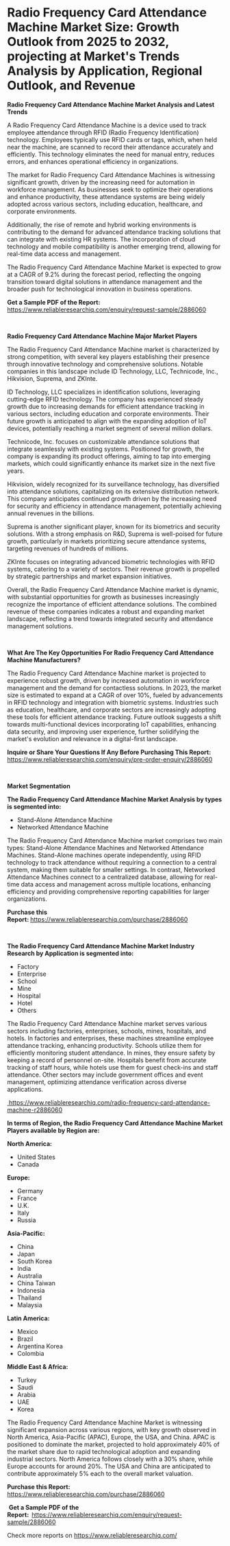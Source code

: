 <p><h1>Radio Frequency Card Attendance Machine Market Size: Growth Outlook from 2025 to 2032, projecting at Market's Trends Analysis by Application, Regional Outlook, and Revenue</h1></p><p><strong>Radio Frequency Card Attendance Machine Market Analysis and Latest Trends</strong></p>
<p><p>A Radio Frequency Card Attendance Machine is a device used to track employee attendance through RFID (Radio Frequency Identification) technology. Employees typically use RFID cards or tags, which, when held near the machine, are scanned to record their attendance accurately and efficiently. This technology eliminates the need for manual entry, reduces errors, and enhances operational efficiency in organizations.</p><p>The market for Radio Frequency Card Attendance Machines is witnessing significant growth, driven by the increasing need for automation in workforce management. As businesses seek to optimize their operations and enhance productivity, these attendance systems are being widely adopted across various sectors, including education, healthcare, and corporate environments. </p><p>Additionally, the rise of remote and hybrid working environments is contributing to the demand for advanced attendance tracking solutions that can integrate with existing HR systems. The incorporation of cloud technology and mobile compatibility is another emerging trend, allowing for real-time data access and management.</p><p>The Radio Frequency Card Attendance Machine Market is expected to grow at a CAGR of 9.2% during the forecast period, reflecting the ongoing transition toward digital solutions in attendance management and the broader push for technological innovation in business operations.</p></p>
<p><strong>Get a Sample PDF of the Report:&nbsp;</strong> <a href="https://www.reliableresearchiq.com/enquiry/request-sample/2886060?utm_campaign=2593&utm_medium=2&utm_source=Github&utm_content=ia&utm_term=13032025&utm_id=radio-frequency-card-attendance-machine">https://www.reliableresearchiq.com/enquiry/request-sample/2886060</a></p>
<p>&nbsp;</p>
<p><strong>Radio Frequency Card Attendance Machine Major Market Players</strong></p>
<p><p>The Radio Frequency Card Attendance Machine market is characterized by strong competition, with several key players establishing their presence through innovative technology and comprehensive solutions. Notable companies in this landscape include ID Technology, LLC, Technicode, Inc., Hikvision, Suprema, and ZKInte.</p><p>ID Technology, LLC specializes in identification solutions, leveraging cutting-edge RFID technology. The company has experienced steady growth due to increasing demands for efficient attendance tracking in various sectors, including education and corporate environments. Their future growth is anticipated to align with the expanding adoption of IoT devices, potentially reaching a market segment of several million dollars.</p><p>Technicode, Inc. focuses on customizable attendance solutions that integrate seamlessly with existing systems. Positioned for growth, the company is expanding its product offerings, aiming to tap into emerging markets, which could significantly enhance its market size in the next five years.</p><p>Hikvision, widely recognized for its surveillance technology, has diversified into attendance solutions, capitalizing on its extensive distribution network. This company anticipates continued growth driven by the increasing need for security and efficiency in attendance management, potentially achieving annual revenues in the billions.</p><p>Suprema is another significant player, known for its biometrics and security solutions. With a strong emphasis on R&D, Suprema is well-poised for future growth, particularly in markets prioritizing secure attendance systems, targeting revenues of hundreds of millions.</p><p>ZKInte focuses on integrating advanced biometric technologies with RFID systems, catering to a variety of sectors. Their revenue growth is propelled by strategic partnerships and market expansion initiatives.</p><p>Overall, the Radio Frequency Card Attendance Machine market is dynamic, with substantial opportunities for growth as businesses increasingly recognize the importance of efficient attendance solutions. The combined revenue of these companies indicates a robust and expanding market landscape, reflecting a trend towards integrated security and attendance management solutions.</p></p>
<p>&nbsp;</p>
<p><strong>What Are The Key Opportunities For Radio Frequency Card Attendance Machine Manufacturers?</strong></p>
<p><p>The Radio Frequency Card Attendance Machine market is projected to experience robust growth, driven by increased automation in workforce management and the demand for contactless solutions. In 2023, the market size is estimated to expand at a CAGR of over 10%, fueled by advancements in RFID technology and integration with biometric systems. Industries such as education, healthcare, and corporate sectors are increasingly adopting these tools for efficient attendance tracking. Future outlook suggests a shift towards multi-functional devices incorporating IoT capabilities, enhancing data security, and improving user experience, further solidifying the market's evolution and relevance in a digital-first landscape.</p></p>
<p><strong>Inquire or Share Your Questions If Any Before Purchasing This Report:</strong> <a href="https://www.reliableresearchiq.com/enquiry/pre-order-enquiry/2886060?utm_campaign=2593&utm_medium=2&utm_source=Github&utm_content=ia&utm_term=13032025&utm_id=radio-frequency-card-attendance-machine">https://www.reliableresearchiq.com/enquiry/pre-order-enquiry/2886060</a></p>
<p>&nbsp;</p>
<p><strong>Market Segmentation</strong></p>
<p><strong>The Radio Frequency Card Attendance Machine Market Analysis by types is segmented into:</strong></p>
<p><ul><li>Stand-Alone Attendance Machine</li><li>Networked Attendance Machine</li></ul></p>
<p><p>The Radio Frequency Card Attendance Machine market comprises two main types: Stand-Alone Attendance Machines and Networked Attendance Machines. Stand-Alone machines operate independently, using RFID technology to track attendance without requiring a connection to a central system, making them suitable for smaller settings. In contrast, Networked Attendance Machines connect to a centralized database, allowing for real-time data access and management across multiple locations, enhancing efficiency and providing comprehensive reporting capabilities for larger organizations.</p></p>
<p><strong>Purchase this Report:&nbsp;</strong><a href="https://www.reliableresearchiq.com/purchase/2886060?utm_campaign=2593&utm_medium=2&utm_source=Github&utm_content=ia&utm_term=13032025&utm_id=radio-frequency-card-attendance-machine">https://www.reliableresearchiq.com/purchase/2886060</a></p>
<p>&nbsp;</p>
<p><strong>The Radio Frequency Card Attendance Machine Market Industry Research by Application is segmented into:</strong></p>
<p><ul><li>Factory</li><li>Enterprise</li><li>School</li><li>Mine</li><li>Hospital</li><li>Hotel</li><li>Others</li></ul></p>
<p><p>The Radio Frequency Card Attendance Machine market serves various sectors including factories, enterprises, schools, mines, hospitals, and hotels. In factories and enterprises, these machines streamline employee attendance tracking, enhancing productivity. Schools utilize them for efficiently monitoring student attendance. In mines, they ensure safety by keeping a record of personnel on-site. Hospitals benefit from accurate tracking of staff hours, while hotels use them for guest check-ins and staff attendance. Other sectors may include government offices and event management, optimizing attendance verification across diverse applications.</p></p>
<p><a href="https://www.reliableresearchiq.com/radio-frequency-card-attendance-machine-r2886060?utm_campaign=2593&utm_medium=2&utm_source=Github&utm_content=ia&utm_term=13032025&utm_id=radio-frequency-card-attendance-machine">&nbsp;https://www.reliableresearchiq.com/radio-frequency-card-attendance-machine-r2886060</a></p>
<p><strong>In terms of Region, the Radio Frequency Card Attendance Machine Market Players available by Region are:</strong></p>
<p>
    <p> <strong> North America: </strong>
        <ul>
            <li>United States</li>
            <li>Canada</li>
        </ul>
        </p> 
    <p> <strong> Europe: </strong>
        <ul>
            <li>Germany</li>
            <li>France</li>
            <li>U.K.</li>
            <li>Italy</li>
            <li>Russia</li>
        </ul>
        </p> 
    <p> <strong> Asia-Pacific: </strong>
        <ul>
            <li>China</li>
            <li>Japan</li>
            <li>South Korea</li>
            <li>India</li>
            <li>Australia</li>
            <li>China Taiwan</li>
            <li>Indonesia</li>
            <li>Thailand</li>
            <li>Malaysia</li>
        </ul>
        </p> 
    <p> <strong> Latin America: </strong>
        <ul>
            <li>Mexico</li>
            <li>Brazil</li>
            <li>Argentina Korea</li>
            <li>Colombia</li>
        </ul>
        </p> 
    <p> <strong> Middle East & Africa: </strong>
        <ul>
            <li>Turkey</li>
            <li>Saudi</li>
            <li>Arabia</li>
            <li>UAE</li>
            <li>Korea</li>
        </ul>
    </p>
    </p>
<p><p>The Radio Frequency Card Attendance Machine Market is witnessing significant expansion across various regions, with key growth observed in North America, Asia-Pacific (APAC), Europe, the USA, and China. APAC is positioned to dominate the market, projected to hold approximately 40% of the market share due to rapid technological adoption and expanding industrial sectors. North America follows closely with a 30% share, while Europe accounts for around 20%. The USA and China are anticipated to contribute approximately 5% each to the overall market valuation.</p></p>
<p><strong>Purchase this Report: </strong><a href="https://www.reliableresearchiq.com/purchase/2886060?utm_campaign=2593&utm_medium=2&utm_source=Github&utm_content=ia&utm_term=13032025&utm_id=radio-frequency-card-attendance-machine">https://www.reliableresearchiq.com/purchase/2886060</a></p>
<p>&nbsp;<strong>Get a Sample PDF of the Report:&nbsp;&nbsp;</strong><a href="https://www.reliableresearchiq.com/enquiry/request-sample/2886060?utm_campaign=2593&utm_medium=2&utm_source=Github&utm_content=ia&utm_term=13032025&utm_id=radio-frequency-card-attendance-machine">https://www.reliableresearchiq.com/enquiry/request-sample/2886060</a></p>
<p><strong></strong></p>
<p>Check more reports on <a href="https://www.reliableresearchiq.com/?utm_campaign=2593&utm_medium=2&utm_source=Github&utm_content=ia&utm_term=13032025&utm_id=radio-frequency-card-attendance-machine">https://www.reliableresearchiq.com/</a></p>